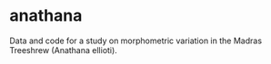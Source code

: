 # anathana
Data and code for a study on morphometric variation in the Madras Treeshrew (Anathana ellioti).
